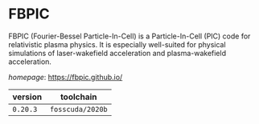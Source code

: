 # FBPIC

FBPIC (Fourier-Bessel Particle-In-Cell) is a Particle-In-Cell (PIC) code for relativistic plasma  physics. It is especially well-suited for physical simulations of laser-wakefield acceleration and  plasma-wakefield acceleration.

*homepage*: <https://fbpic.github.io/>

version | toolchain
--------|----------
``0.20.3`` | ``fosscuda/2020b``
